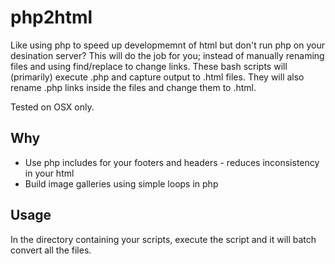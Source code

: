 # php2html

Like using php to speed up developmemnt of html but don't run php on your desination server? 
This will do the job for you; instead of manually renaming files and using find/replace to change links. 
These bash scripts will (primarily) execute .php and capture output to .html files. 
They will also rename .php links inside the files and change them to .html.

Tested on OSX only.

## Why

- Use php includes for your footers and headers - reduces inconsistency in your html
- Build image galleries using simple loops in php

## Usage

In the directory containing your scripts, execute the script and it will batch convert all the files.
